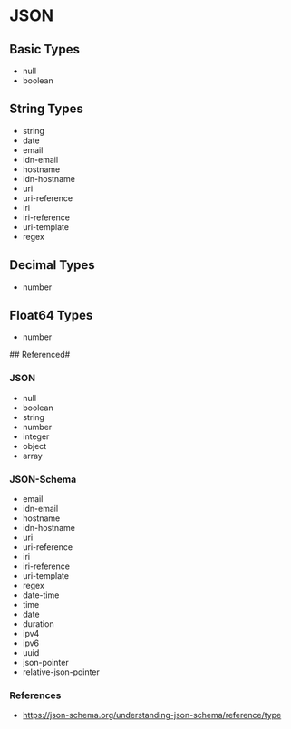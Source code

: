 # JSON

## Basic Types

* null
* boolean

## String Types

* string
* date
* email
* idn-email
* hostname
* idn-hostname
* uri
* uri-reference
* iri
* iri-reference
* uri-template
* regex

## Decimal Types

* number

## Float64 Types

* number

## Referenced#

### JSON

* null
* boolean
* string
* number
* integer
* object
* array

### JSON-Schema

* email
* idn-email
* hostname
* idn-hostname
* uri
* uri-reference
* iri
* iri-reference
* uri-template
* regex
* date-time
* time
* date
* duration
* ipv4
* ipv6
* uuid
* json-pointer
* relative-json-pointer


### References

* https://json-schema.org/understanding-json-schema/reference/type